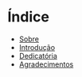# Índice

* [Sobre](README.md)
* [Introdução](Introducao.md)
* [Dedicatória](Dedicatória.md)
* [Agradecimentos](Agradecimentos.md)

